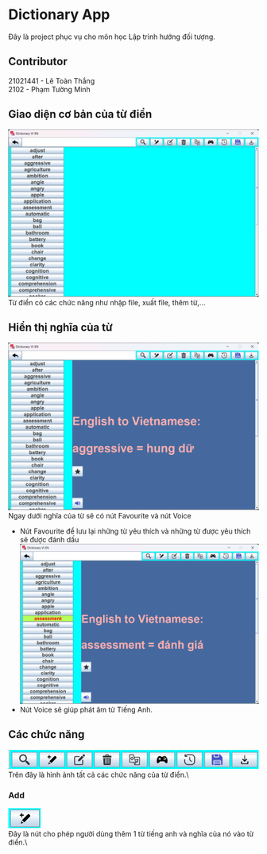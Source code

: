 # Dictionary App

Đây là project phục vụ cho môn học Lập trình hướng đối tượng.

## Contributor
21021441 - Lê Toàn Thắng\
2102     - Phạm Tường Minh

## Giao diện cơ bản của từ điển
![Giao diện của từ điển](picture/menu.png)\
Từ điển có các chức năng như nhập file, xuất file, thêm từ,...

## Hiển thị nghĩa của từ
![Giao diện](picture/1.png)
Ngay dưới nghĩa của từ sẽ có nút Favourite và nút Voice
+ Nút Favourite để lưu lại những từ yêu thích và những từ được yêu thích sẽ được đánh dấu ![Giao diện đánh dấu](picture/favourite.png)
+ Nút Voice sẽ giúp phát âm từ Tiếng Anh.

## Các chức năng
![Chức năng](picture/function.png)\
Trên đây là hình ảnh tất cả các chức năng của từ điển.\
### Add
![Add](picture/addbutton.png)\
Đây là nút cho phép người dùng thêm 1 từ tiếng anh và nghĩa của nó vào từ điển.\
